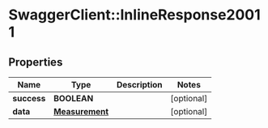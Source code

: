 # SwaggerClient::InlineResponse20011

## Properties
Name | Type | Description | Notes
------------ | ------------- | ------------- | -------------
**success** | **BOOLEAN** |  | [optional] 
**data** | [**Measurement**](Measurement.md) |  | [optional] 



